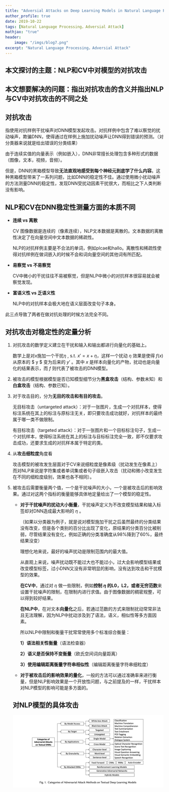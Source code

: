 ```yaml
---
title: "Adversial Attacks on Deep Learning Models in Natural Language Processing"
author_profile: true
date: 2019-10-22
tags: [Natural Language Processing，Adversial Attack]
mathjax: "true"
header:
    image: "/imgs/blog7.png"
excerpt: "Natural Language Processing，Adversial Attack"
---
```


## 本文探讨的主题：NLP和CV中对模型的对抗攻击

## 本文想要解决的问题：指出对抗攻击的含义并指出NLP与CV中对抗攻击的不同之处

## 对抗攻击

指使用对抗样例干扰噪声对DNN模型发起攻击。对抗样例中包含了难以察觉的扰动噪声，欺骗DNN，使得通过在样例上施加扰动噪声让DNN得到错误的预测。（对分类器来说就是给出错误的分类结果）

由于连续实值的向量表示（例如嵌入），DNN非常擅长处理包含多种形式的数据（图像，文本，视频，音频）。

但是，DNN的黑箱模型导致**无法直观地感受到每个神经元到底学了什么内容**。这种黑箱模型带来了一系列问题，比如DNN的稳定性不佳。通过使用微小扰动噪声的方法测量DNN的稳定性，发现DNN受扰动因素干扰很大，而相比之下人类判断没有影响。

## NLP和CV在DNN稳定性测量方面的本质不同

* **连续 vs 离散**

  CV 图像数据是连续的（像素连续），NLP文本数据是离散的。文本数据的离散性决定了在向量空间中文本数据的稀疏性。

  NLP的对抗样例主要是不合法的单词，例如plcae和hallo。离散性和稀疏性使得对抗样例在做词嵌入的时候不会和词向量空间的其他词有所匹配。

* **易察觉 vs 不易察觉**

  CV中微小的干扰往往不易被察觉，但是NLP中微小的对抗样本很容易就会被察觉发现。

* **富语义性 vs 乏语义性**

  NLP中的对抗样本会极大地在语义层面改变句子本身。

此三点导致了两者在做对抗处理的时候方法完全不同。

## 对抗攻击对稳定性的定量分析

1. 对抗攻击的数学定义建立在干扰和输入和输出都进行向量化的基础上。

   数学上是对$x$施加一个干扰$\eta$ , s.t. $x' = x + \eta$，这样一个扰动 $\eta$ 效果是使得 $f(x)$ 从原本的 $ y $ 变为后来的 $y'$ 。其中 $x$ 是样本向量化的产物，扰动也是向量化的结果表示，而 $f$ 则代表了被攻击的DNN模型。 

2. 被攻击的模型根据模型是否已知模型细节分为**黑盒攻击**（结构、参数未知）和**白盒攻击**（结构、参数已知）。

3. 对于攻击目的，分为**无目的攻击和有目的攻击**。

   无目标攻击（untargeted attack）：对于一张图片，生成一个对抗样本，使得标注系统在其上的标注与原标注无关，即只要攻击成功就好，对抗样本的最终属于哪一类不做限制。

   有目标攻击（targeted attack）：对于一张图片和一个目标标注句子，生成一个对抗样本，使得标注系统在其上的标注与目标标注完全一致，即不仅要求攻击成功，还要求生成的对抗样本属于特定的类。

4. 从**攻击细粒度**角度看

   攻击模型的被攻发生层面对于CV来说细粒度是像素级（扰动发生在像素上）而对NLP来说是字符集或者单词集或者句子级嵌入攻击（扰动和微小改变发生在不同的细粒度级别，效果也各不相同）。

5. 被攻击后需要衡量两个值，一个是干扰噪声的大小，一个是被攻击后的影响效果。通过对这两个指标的衡量能够具体地定量给出了一个模型的稳定性。

   * **对于干扰噪声的扰动大小衡量**，干扰噪声定义为不改变模型结果和输入标签却对DNN造成最大影响的 $\eta$ 。

     （如果以分类器为例子，就是说对模型施加干扰之后虽然最终的分类结果没有改变，但是各个类别的百分比出现了变化，原结果的分类百分比被削弱，尽管结果没有变化，例如正确的分类准确度从98%降到了60%，最终结果没变）

     理想化地来说，最好的噪声扰动是限制范围内的最大值。

     从直观上来说，噪声扰动既不能过大也不能过小，过大会影响模型结果或改变模型标签，过小DNN又没有非常明显的影响，没有达到攻击和干扰模型的效果。

     **在CV中**，通过对 $\eta$ 做一些限制，例如**控制 $\eta$ 的L0，L2，或者无穷范数**来设置干扰噪声的限制，在限制内进行求值。由于图像数据的稠密规整，可以得到较好结果。

     **在NLP中**，在对文本**向量化**之后，若通过范数的方式来限制扰动常常非法且无法理解，因为NLP中扰动涉及到了语法，语义，相似性等多方面因素。

     所以NLP中限制和衡量干扰常常使用多个标准综合衡量：

     **1）语法相关性衡量**（语法检查器）

     **2）语义是否保持不变衡量**（欧氏空间词向量距离）

     **3）使用编辑距离衡量字符串相似性**（编辑距离衡量字符串细粒度）

   * **对于被攻击后的影响效果的量化**，一般的方法可以通过准确率来进行衡量，但是NLP影响效果是一个开放性问题，与之前提及的一样，干扰样本对NLP模型的影响可能是多方面的。

   ## 对NLP模型的具体攻击

   ![blog7](/imgs/blog7_content.png)